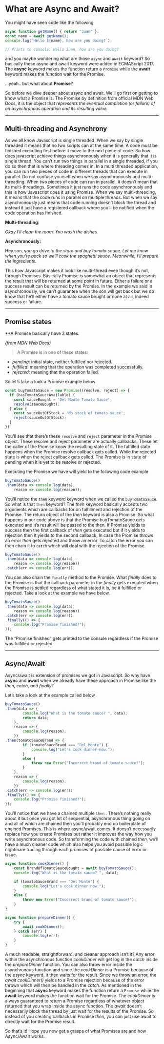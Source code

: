 # What are Async and Await?

You might have seen code like the following

```jsx
async function getName() { return "Juan" };
const name = await getName();
console.log(`Hello ${name}, how are you doing?`);

// Prints to console: Hello Juan, how are you doing?
```

and you maybe wondering what are those `async` and `await` keyword? So basically these async and await keyword were added in ECMAScript 2017. The **async** keyword makes the function return a `Promise` while the **await** keyword makes the function wait for the Promise.

...yeah.. but what about **Promise**?

So before we dive deeper about async and await. We’ll go first on getting to know what a Promise is. The Promise by definition from official MDN Web Docs, it is the object that *represents the eventual completion (or failure) of an asynchronous operation and its resulting value.*

---

## Multi-threading and Asynchrony

As we all know Javascript is single threaded. When we say by single threaded it means that no two scripts can at the same time. A code must be finished executing first before it move to the next piece of code.  So how does javascript achieve things asynchronously when it is generally that it is single thread. You can’t run two things in parallel in a single threaded, if you do so then that is where threading comes in. In a multi threaded application, you can run two pieces of code in different threads that can execute in parallel. Do not confuse yourself when we say asynchronously and multi-threading. When two pieces of code can run in parallel, it doesn’t mean that its multi-threadings. Sometimes it just runs the code asynchronously and this is how Javascript does it using Promise. When we say multi-threading, it means that the code runs in parallel on multiple threads. But when we say asynchronously just means that code running doesn’t block the thread and instead it just have a registered callback where you’ll be notified when the code operation has finished.

**Multi-threading**:

*Okay I’ll clean the room. You wash the dishes.*

**Asynchronously:**

Hey son, y*ou go drive to the store and buy tomato sauce. Let me know when you’re back so we’ll cook the spaghetti sauce. Meanwhile, I’ll prepare the ingredients.*

This how Javascript makes it look like multi-thread even though it’s not, through Promises. Basically Promise is somewhat an object that represents the result that will be returned at some point in future. Either a failure or a success result can be returned by the Promise. In the example we said in asynchronously, we can’t guarantee when the son will get back but we do know that he’ll either have a tomato sauce bought or none at all, indeed success or failure.

---

## Promise states

**A Promise basically have 3 states.

*(from MDN Web Docs)*

> A Promise is in one of these states:

- *pending*: initial state, neither fulfilled nor rejected.
- *fulfilled*: meaning that the operation was completed successfully.
- *rejected*: meaning that the operation failed.
>

So let’s take a look a Promise example below

```jsx
const buyTomatoSauce = new Promise((resolve, reject) => {
  if (hasTomatoSauceAvailable) {
    const sauceBought = 'Del Monte Tomato Sauce';
    resolve(sauceBought);
  } else {
    const sauceOutOfStock = 'No stock of tomato sauce';
    reject(sauceOutOfStock);
  }
})
```

You’ll see that there’s these `resolve` and `reject` parameter in the Promise object. These resolve and reject parameter are actually callbacks. These let the caller of the Promise know the resulting state of it. The fulfilled state happens when the Promise resolve callback gets called. While the rejected state is when the reject callback gets called. The Promise is in state of pending when it is yet to be resolve or rejected.

Executing the Promise we have will yield to the following code example

```jsx
buyTomatoSauce()
.then(data => console.log(data),
	reason => console.log(reason));
```

You’ll notice the `then` keyword keyword when we called the `buyTomatoSauce`. So what is that `then` keyword? The *then* keyword basically accepts two arguments which are callbacks for on fulfillment and rejection of the Promise. The return object of the *then* keyword is also a Promise.  So what happens in our code above is that the Promise buyTomatoSauce gets executed and it’s result will be passed to the then. If Promise yields to success then the first callback of *then* gets executed but if it yields to rejection then it yields to the second callback. In case the Promise throws an error *then* gets rejected and throw an error. To catch the error you can then chain it to `catch` which will deal with the rejection of the Promise.

```jsx
buyTomatoSauce()
.then(data => console.log(data),
	reason => console.log(reason))
.catch(err => console.log(err));
```

You can also chain the `finally` method to the Promise. What *finally* does to the Promise is that the callback parameter in the *finally* gets executed when the Promise is settled regardless of what stated it is, be it fulfilled or rejected. Take a look at the example we have below.

```jsx
buyTomatoSauce()
.then(data => console.log(data),
	reason => console.log(reason))
.catch(err => console.log(err))
.finally(() => {
	console.log("Promise finished!");
});
```

The “Promise finished” gets printed to the console regardless if the Promise was fulfilled or rejected.

---

## Async/Await

Async/await is  extension of promises we got in Javascript. So why have **async** and **await** when we already have these approach in Promise like the *then, catch, and finally*?

Let’s take a look at the example called below

```jsx
buyTomatoSauce()
.then(data => {
		console.log("What is the tomato sauce? ", data);
		return data;
	},
	reason => {
		console.log(reason);
	})
.then(tomatoSauceBrand => {
		if (tomatoSauceBrand === "Del Monte") {
			console.log("Let's cook dinner now.");
		}
		else {
			throw new Error("Incorrect brand of tomato sauce!");
		}
	},
	reason => {
		console.log(reason);
	})
.catch(err => console.log(err))
.finally(() => {
	console.log("Promise finished!");
});
```

You’ll notice that we have a chained multiple `then` . There’s nothing really about it but once you got lot of sequential, asynchronous thing going on and all of which are chained then you’ll probably end up boilerplate of chained Promises. This is where async/await comes. It doesn’t necessarily replace how you create Promises but rather it improves the way how you write asynchronous code. So transforming the code with chained *then,* we’ll have a much cleaner code which also helps you avoid possible logic nightmare tracing through each promises of possible cause of error or issue.

```jsx
async function cookDinner() {
	const brandOfTomatoSauceBought = await buyTomatoSauce();
	console.log("What is the tomato sauce? ", data);

	if (tomatoSauceBrand === "Del Monte") {
		console.log("Let's cook dinner now.");
	}
	else {
		throw new Error("Incorrect brand of tomato sauce!");
	}
}

async function prepareDinner() {
	try {
		await cookDinner();
	} catch (err) {
		console.log(err);
	}
}
```

A much readable, straightforward, and cleaner approach isn’t it? Any error within the asynchronous function *cookDinner* will get log in the *catch* inside the *prepareDinner* function. You can also throw error inside the asynchronous function and since the *cookDinner* is a Promise because of the *async* keyword, it then waits for the result. Since we throw an error, the *await cookDinner()* yields to a Promise rejection because of the error thrown which will then be handled in the *catch*. As mentioned in the beginning that **async** keyword makes the function return a `Promise` while the **await** keyword makes the function wait for the Promise. The *cookDinner* is always guaranteed to return a Promise regardless of whatever object returned that you wrap inside the async function. The *await* doesn’t necessarily block the thread by just wait for the results of the Promise. So instead of you creating callbacks in Promise *then*, you can just use await to directly wait for the Promise result.

So that’s it! Hope you now get a grasps of what Promises are and how Async/Await works.
